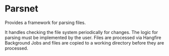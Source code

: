 # Parsnet
Provides a framework for parsing files.

It handles checking the file system periodically for changes.
The logic for parsing must be implemented by the user.
Files are processed via Hangfire Background Jobs and files are copied to a working directory before they are processed.
